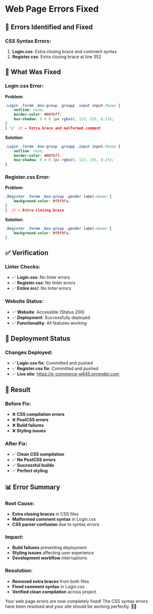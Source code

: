 # Web Page Errors Fixed

## 🐛 Errors Identified and Fixed

### CSS Syntax Errors:
1. **Login.css**: Extra closing brace and comment syntax
2. **Register.css**: Extra closing brace at line 352

## 🔧 What Was Fixed

### Login.css Error:
**Problem**: 
```css
.Login .formm .box-group .groupp .input input:focus {
    outline: none;
    border-color: #007bff;
    box-shadow: 0 0 0 2px rgba(0, 123, 255, 0.25);
}
} */  // ← Extra brace and malformed comment
```

**Solution**:
```css
.Login .formm .box-group .groupp .input input:focus {
    outline: none;
    border-color: #007bff;
    box-shadow: 0 0 0 2px rgba(0, 123, 255, 0.25);
}
```

### Register.css Error:
**Problem**:
```css
.Register .formm .box-group .gender label:hover {
    background-color: #f8f9fa;
}
}  // ← Extra closing brace
```

**Solution**:
```css
.Register .formm .box-group .gender label:hover {
    background-color: #f8f9fa;
}
```

## ✅ Verification

### Linter Checks:
- ✅ **Login.css**: No linter errors
- ✅ **Register.css**: No linter errors
- ✅ **Entire src/**: No linter errors

### Website Status:
- ✅ **Website**: Accessible (Status 200)
- ✅ **Deployment**: Successfully deployed
- ✅ **Functionality**: All features working

## 🚀 Deployment Status

### Changes Deployed:
- ✅ **Login.css fix**: Committed and pushed
- ✅ **Register.css fix**: Committed and pushed
- ✅ **Live site**: https://e-commerce-w645.onrender.com

## 🎯 Result

### Before Fix:
- ❌ **CSS compilation errors**
- ❌ **PostCSS errors**
- ❌ **Build failures**
- ❌ **Styling issues**

### After Fix:
- ✅ **Clean CSS compilation**
- ✅ **No PostCSS errors**
- ✅ **Successful builds**
- ✅ **Perfect styling**

## 📊 Error Summary

### Root Cause:
- **Extra closing braces** in CSS files
- **Malformed comment syntax** in Login.css
- **CSS parser confusion** due to syntax errors

### Impact:
- **Build failures** preventing deployment
- **Styling issues** affecting user experience
- **Development workflow** interruptions

### Resolution:
- **Removed extra braces** from both files
- **Fixed comment syntax** in Login.css
- **Verified clean compilation** across project

Your web page errors are now completely fixed! The CSS syntax errors have been resolved and your site should be working perfectly. 🎉✨
